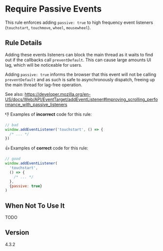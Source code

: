 # Require Passive Events

This rule enforces adding `passive: true` to high frequency event listeners (`touchstart`, `touchmove`, `wheel`, `mousewheel`).

## Rule Details

Adding these events listeners can block the main thread as it waits to find out if the callbacks call `preventDefault`. This can cause large amounts UI lag, which will be noticeable for users.

Adding `passive: true` informs the browser that this event will not be calling `preventDefault` and as such is safe to asynchronously dispatch, freeing up the main thread for lag-free operation.

See also: https://developer.mozilla.org/en-US/docs/Web/API/EventTarget/addEventListener#Improving_scrolling_performance_with_passive_listeners

👎 Examples of **incorrect** code for this rule:

```js
// bad
window.addEventListener('touchstart', () => {
  /* ... */
})
```

👍 Examples of **correct** code for this rule:

```js
// good
window.addEventListener(
  'touchstart',
  () => {
    /* ... */
  },
  {passive: true}
)
```

## When Not To Use It

TODO

## Version

4.3.2
